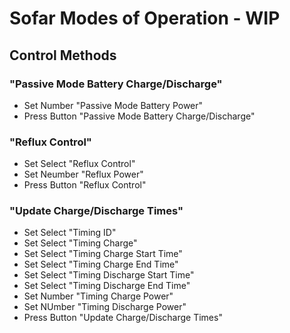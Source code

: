# Sofar Modes of Operation - WIP

## Control Methods

### "Passive Mode Battery Charge/Discharge"

- Set Number "Passive Mode Battery Power"
- Press Button "Passive Mode Battery Charge/Discharge"

### "Reflux Control"

- Set Select "Reflux Control"
- Set Neumber "Reflux Power"
- Press Button "Reflux Control"

### "Update Charge/Discharge Times"

- Set Select "Timing ID"
- Set Select "Timing Charge"
- Set Select "Timing Charge Start Time"
- Set Select "Timing Charge End Time"
- Set Select "Timing Discharge Start Time"
- Set Select "Timing Discharge End Time"
- Set Number "Timing Charge Power"
- Set NUmber "Timing Discharge Power"
- Press Button "Update Charge/Discharge Times"